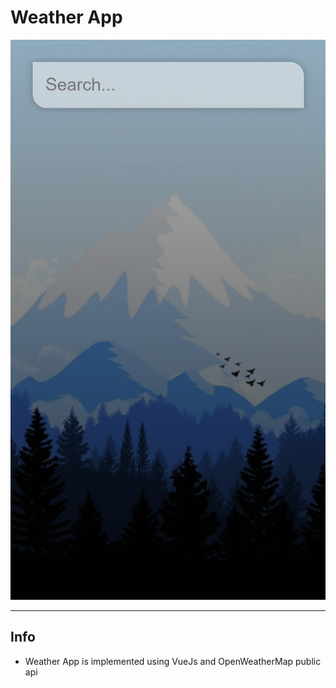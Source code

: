 # Weather App

![GitHub Logo](./src/assets/WeatherApp.gif)

---

## Info

- Weather App is implemented using VueJs and OpenWeatherMap public api
